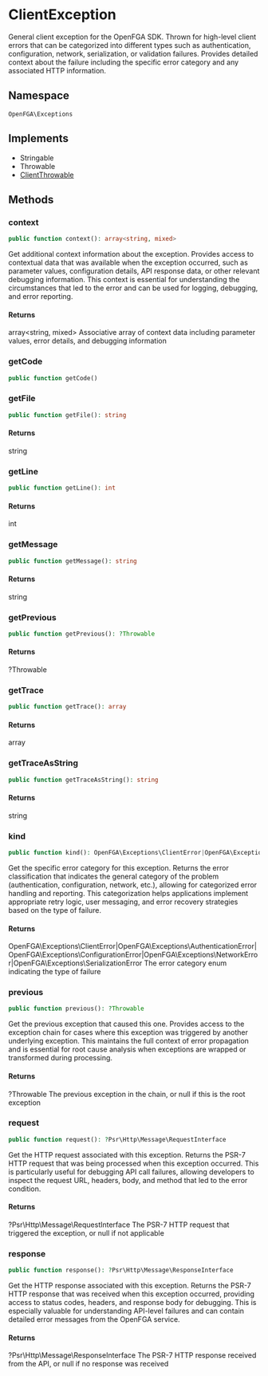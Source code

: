 # ClientException

General client exception for the OpenFGA SDK. Thrown for high-level client errors that can be categorized into different types such as authentication, configuration, network, serialization, or validation failures. Provides detailed context about the failure including the specific error category and any associated HTTP information.

## Namespace
`OpenFGA\Exceptions`

## Implements
* Stringable
* Throwable
* [ClientThrowable](ClientThrowable.md)



## Methods
### context


```php
public function context(): array<string, mixed>
```

Get additional context information about the exception. Provides access to contextual data that was available when the exception occurred, such as parameter values, configuration details, API response data, or other relevant debugging information. This context is essential for understanding the circumstances that led to the error and can be used for logging, debugging, and error reporting.


#### Returns
array&lt;string, mixed&gt;
 Associative array of context data including parameter values, error details, and debugging information

### getCode


```php
public function getCode()
```




### getFile


```php
public function getFile(): string
```



#### Returns
string

### getLine


```php
public function getLine(): int
```



#### Returns
int

### getMessage


```php
public function getMessage(): string
```



#### Returns
string

### getPrevious


```php
public function getPrevious(): ?Throwable
```



#### Returns
?Throwable

### getTrace


```php
public function getTrace(): array
```



#### Returns
array

### getTraceAsString


```php
public function getTraceAsString(): string
```



#### Returns
string

### kind


```php
public function kind(): OpenFGA\Exceptions\ClientError|OpenFGA\Exceptions\AuthenticationError|OpenFGA\Exceptions\ConfigurationError|OpenFGA\Exceptions\NetworkError|OpenFGA\Exceptions\SerializationError
```

Get the specific error category for this exception. Returns the error classification that indicates the general category of the problem (authentication, configuration, network, etc.), allowing for categorized error handling and reporting. This categorization helps applications implement appropriate retry logic, user messaging, and error recovery strategies based on the type of failure.


#### Returns
OpenFGA\Exceptions\ClientError&#124;OpenFGA\Exceptions\AuthenticationError&#124;OpenFGA\Exceptions\ConfigurationError&#124;OpenFGA\Exceptions\NetworkError&#124;OpenFGA\Exceptions\SerializationError
 The error category enum indicating the type of failure

### previous


```php
public function previous(): ?Throwable
```

Get the previous exception that caused this one. Provides access to the exception chain for cases where this exception was triggered by another underlying exception. This maintains the full context of error propagation and is essential for root cause analysis when exceptions are wrapped or transformed during processing.


#### Returns
?Throwable
 The previous exception in the chain, or null if this is the root exception

### request


```php
public function request(): ?Psr\Http\Message\RequestInterface
```

Get the HTTP request associated with this exception. Returns the PSR-7 HTTP request that was being processed when this exception occurred. This is particularly useful for debugging API call failures, allowing developers to inspect the request URL, headers, body, and method that led to the error condition.


#### Returns
?Psr\Http\Message\RequestInterface
 The PSR-7 HTTP request that triggered the exception, or null if not applicable

### response


```php
public function response(): ?Psr\Http\Message\ResponseInterface
```

Get the HTTP response associated with this exception. Returns the PSR-7 HTTP response that was received when this exception occurred, providing access to status codes, headers, and response body for debugging. This is especially valuable for understanding API-level failures and can contain detailed error messages from the OpenFGA service.


#### Returns
?Psr\Http\Message\ResponseInterface
 The PSR-7 HTTP response received from the API, or null if no response was received

